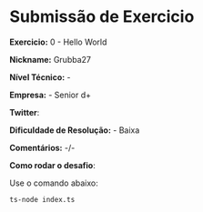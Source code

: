 # Submissão de Exercicio

**Exercicio:** 0 - Hello World

**Nickname:** Grubba27

**Nível Técnico:** - 

**Empresa:** - Senior d+

**Twitter**:

**Dificuldade de Resolução:** - Baixa

**Comentários:** -/-

**Como rodar o desafio**:

Use o comando abaixo:
```bash
ts-node index.ts
```
